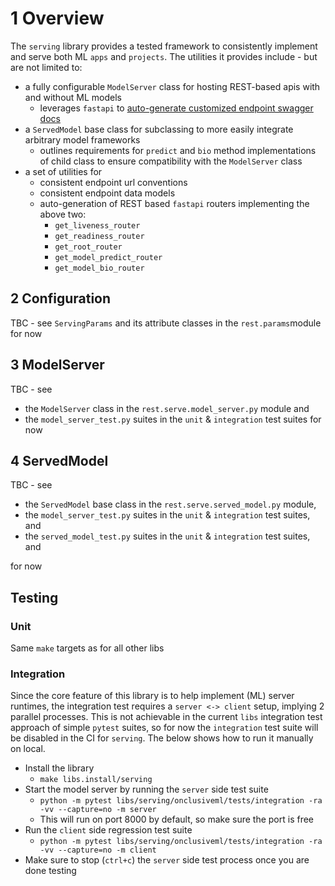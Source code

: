 # 1 Overview

The `serving` library provides a tested framework to consistently implement and serve both ML
`apps` and `projects`. The utilities it provides include - but are not limited to:

- a fully configurable `ModelServer` class for hosting REST-based apis with and without ML models
  - leverages `fastapi` to [auto-generate customized endpoint swagger docs](https://fastapi.tiangolo.com/features/#automatic-docs)
- a `ServedModel` base class for subclassing to more easily integrate arbitrary model frameworks
  - outlines requirements for `predict` and `bio` method implementations of child class to ensure
    compatibility with the `ModelServer` class
- a set of utilities for
  - consistent endpoint url conventions
  - consistent endpoint data models
  - auto-generation of REST based `fastapi` routers implementing the above two:
    - `get_liveness_router`
    - `get_readiness_router`
    - `get_root_router`
    - `get_model_predict_router`
    - `get_model_bio_router`

## 2 Configuration

TBC - see `ServingParams` and its attribute classes in the `rest.params`module for now

## 3 ModelServer

TBC - see

- the `ModelServer` class in the `rest.serve.model_server.py` module and
- the `model_server_test.py` suites in the `unit` & `integration` test suites for now

## 4 ServedModel

TBC - see

- the `ServedModel` base class in the `rest.serve.served_model.py` module,
- the `model_server_test.py` suites in the `unit` & `integration` test suites, and
- the `served_model_test.py` suites in the `unit` & `integration` test suites, and

for now

## Testing

### Unit

Same `make` targets as for all other libs

### Integration

Since the core feature of this library is to help implement (ML) server runtimes, the integration
test requires a `server <-> client` setup, implying 2 parallel processes. This is not achievable in
the current `libs` integration test approach of simple `pytest` suites, so for now the
`integration` test suite will be disabled in the CI for `serving`. The below shows how to run it
manually on local.

- Install the library
  - `make libs.install/serving`
- Start the model server by running the `server` side test suite
  - `python -m pytest libs/serving/onclusiveml/tests/integration -ra -vv --capture=no -m server`
  - This will run on port 8000 by default, so make sure the port is free
- Run the `client` side regression test suite
  - `python -m pytest libs/serving/onclusiveml/tests/integration -ra -vv --capture=no -m client`
- Make sure to stop (`ctrl+c`) the `server` side test process once you are done testing
